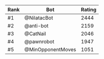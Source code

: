 Rank|Bot|Rating
---|---|---
#1|@NilatacBot|2444
#2|@anti-bot|2159
#3|@CatNail|2046
#4|@pawnrobot|1947
#5|@MinOpponentMoves|1051
